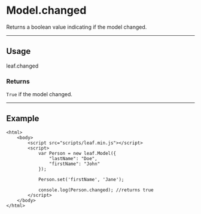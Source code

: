 # Model.changed

Returns a boolean value indicating if the model changed.

----------------------------------------------------------------------

## Usage

leaf.changed

### Returns

`True` if the model changed.

----------------------------------------------------------------------

## Example

	<html>	
		<body>
			<script src="scripts/leaf.min.js"></script>
			<script>	
				var Person = new leaf.Model({
					"lastName": "Doe",
					"firstName": "John"
				});

				Person.set('firstName', 'Jane');

				console.log(Person.changed); //returns true
			</script>
		</body>
	</html>	